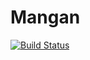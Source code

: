 # Mangan
[![Build Status](https://travis-ci.org/andrebotelhof/Mangan.svg?branch=master)](https://travis-ci.org/andrebotelhof/Mangan)
